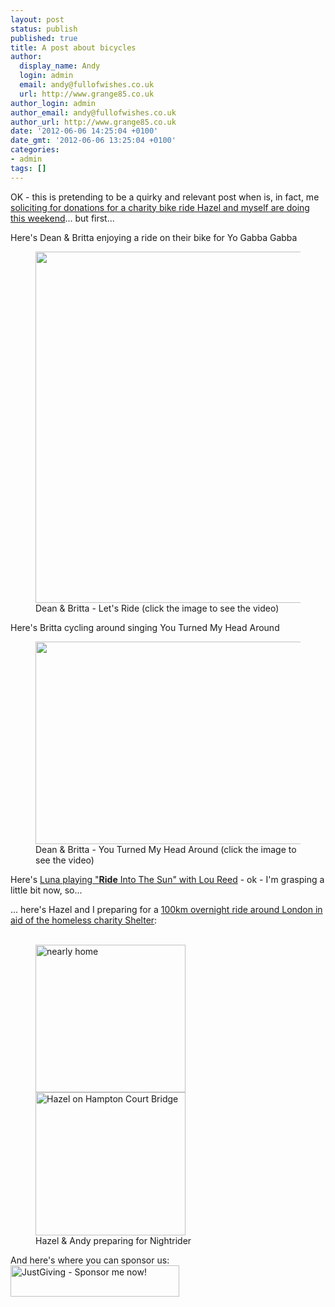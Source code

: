 ```yaml
---
layout: post
status: publish
published: true
title: A post about bicycles
author:
  display_name: Andy
  login: admin
  email: andy@fullofwishes.co.uk
  url: http://www.grange85.co.uk
author_login: admin
author_email: andy@fullofwishes.co.uk
author_url: http://www.grange85.co.uk
date: '2012-06-06 14:25:04 +0100'
date_gmt: '2012-06-06 13:25:04 +0100'
categories:
- admin
tags: []
---
```

<p>OK - this is pretending to be a quirky and relevant post when is, in fact, me <a href="http://www.justgiving.com/hazel-andy-nightrider">soliciting for donations for a charity bike ride Hazel and myself are doing this weekend</a>... but first...</p>
<p>Here's Dean & Britta enjoying a ride on their bike for Yo Gabba Gabba<br />
<figure class="caption aligncenter"><a href="http://www.youtube.com/watch?v=F8m7r35O9vg"><img alt="" src="http://media.fullofwishes.co.uk/07-dean_and_britta/pictures/dean%2Bbritta_letsride.JPG" title="Dean & Britta - Let&#039;s Ride" width="562" /></a><figcaption class="caption-text">Dean & Britta - Let&#039;s Ride (click the image to see the video)</figcaption></figure></p>
<p>Here's Britta cycling around singing You Turned My Head Around<br />
<figure class="caption aligncenter"><a href="http://www.youtube.com/watch?v=h0hYWzO9Lsg"><img alt="" src="http://media.fullofwishes.co.uk/07-dean_and_britta/pictures/dean%2Bbritta_turned1.JPG" title="Dean & Britta - You Turned My Head Around" width="562" height="324" /></a><figcaption class="caption-text">Dean & Britta - You Turned My Head Around (click the image to see the video)</figcaption></figure></p>
<p>Here's <a href="/2011/08/26/audio-luna-play-ride-into-the-sun-with-lou-reed/">Luna playing "<strong>Ride</strong> Into The Sun" with Lou Reed</a> - ok - I'm grasping a little bit now, so...</p>
<p>... here's Hazel and I preparing for a <a href="http://www.justgiving.com/hazel-andy-nightrider">100km overnight ride around London in aid of the homeless charity Shelter</a>:<br />
<figure class="caption aligncenter"><br />
<a href="http://www.flickr.com/photos/grange85/6867666168/" title="nearly home by andyaldridge, on Flickr"><img src="http://farm8.staticflickr.com/7060/6867666168_fedc6e815d_m.jpg" width="240" height="236" alt="nearly home"></a> <a href="http://www.flickr.com/photos/grange85/6867667952/" title="Hazel on Hampton Court Bridge by andyaldridge, on Flickr"><img src="http://farm8.staticflickr.com/7263/6867667952_4fb7113ae5_m.jpg" width="240" height="229" alt="Hazel on Hampton Court Bridge"></a><figcaption class="caption-text">Hazel & Andy preparing for Nightrider</figcaption></figure></p>
<p>And here's where you can sponsor us:<br />
<a href='http://www.justgiving.com/hazel-andy-nightrider' title='JustGiving - Sponsor me now!' target='_blank'><img class="aligncenter" src='http://www.justgiving.com/App_Themes/JustGiving/images/badges/badge10.gif' width='270' height='50' alt='JustGiving - Sponsor me now!' /></a></p>

